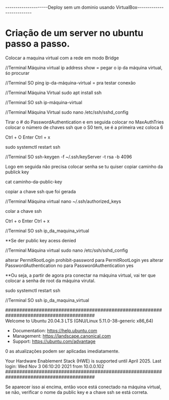 ---------------------Deploy sem um dominio usando VirtualBox--------------------------

# Criação de um server no ubuntu passo a passo.

Colocar a maquina virtual com a rede em modo Bridge

//Terminal Máquina virtual
ip address show = pegar o ip da máquina virtual, śo procurar

//Terminal SO
ping ip-da-máquina-virtual = pra testar conexão

//Terminal Máquina Virtual
sudo apt install ssh

//Terminal SO
ssh ip-máquina-virtual

//Terminal Máquina Virtual
sudo nano /etc/ssh/sshd_config

Tirar o # do PasswordAuthentication e em seguida colocar no
MaxAuthTries colocar o número de chaves ssh que o S0 tem, se é a primeira vez coloca 6

Ctrl + O 
Enter 
Ctrl + x

sudo systemctl restart ssh

//Terminal SO
ssh-keygen -f ~/.ssh/keyServer -t rsa -b 4096

Logo em seguida não precisa colocar senha se tu quiser
copiar caminho da publick key

cat caminho-da-public-key

copiar a chave ssh que foi gerada

//Terminal Máquina virtual
nano ~/.ssh/authorized_keys

colar a chave ssh

Ctrl + o
Enter
Ctrl + x

//Terminal SO
ssh ip_da_maquina_virtual

**Se der public key acess denied 

//Terminal Máquina virtual
sudo nano /etc/ssh/sshd_config

alterar PermitRootLogin prohibit-password para PermitRootLogin yes 
alterar PasswordAuthentication no para PasswordAuthentication yes

**Ou seja, a partir de agora pra conectar na máquina virtual, vai ter que colocar a senha de root da máquina virutal.

sudo systemctl restart ssh

//Terminal SO
ssh ip_da_maquina_virtual

######################################################################################## <br>
Welcome to Ubuntu 20.04.3 LTS (GNU/Linux 5.11.0-38-generic x86_64)

 * Documentation:  https://help.ubuntu.com
 * Management:     https://landscape.canonical.com
 * Support:        https://ubuntu.com/advantage

0 as atualizações podem ser aplicadas imediatamente.

Your Hardware Enablement Stack (HWE) is supported until April 2025.
Last login: Wed Nov  3 06:10:20 2021 from 10.0.0.102
########################################################################################

Se aparecer isso ai encima, então voce está conectado na máquina virtual, se não, verificar o nome da public key e a chave ssh se está correta.



























































































